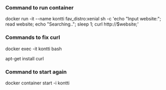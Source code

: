 ### Command to run container

docker run -it --name kontti fav_distro:xenial sh -c 'echo "Input website:"; read website; echo "Searching.."; sleep 1; curl http://$website;'

### Commands to fix curl

docker exec -it kontti bash

apt-get install curl

### Command to start again

docker container start -i kontti
